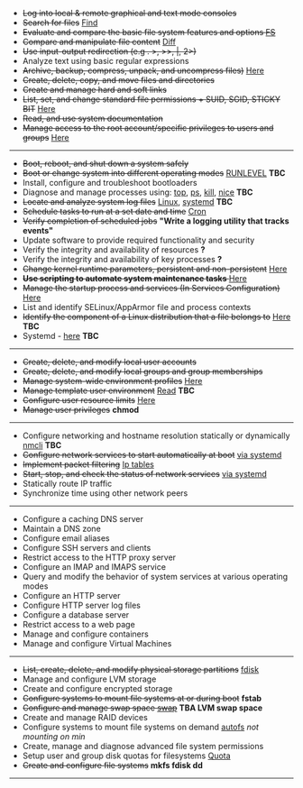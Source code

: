 * <s>Log into local & remote graphical and text mode consoles</s> 
* <s>Search for files</s> [Find](/find.md)
* <s>Evaluate and compare the basic file system features and options [FS](/file_system.md)</s>
* <s>Compare and manipulate file content</s> [Diff](/diff.md)
* <s>Use input-output redirection (e.g . >, >>, |, 2>)</s> 
* Analyze text using basic regular expressions
* <s>Archive, backup, compress, unpack, and uncompress files)</s> [Here](/compress_backup.md)
* <s>Create, delete, copy, and move files and directories</s>
* <s>Create and manage hard and soft links</s>
* <s>List, set, and change standard file permissions + SUID, SGID, STICKY BIT</s> [Here](/file_perrmissions.md)
* <s>Read, and use system documentation</s>
* <s>Manage access to the root account/specific privileges to users and groups</s> [Here](/root_access.md)
---
* <s>Boot, reboot, and shut down a system safely</s>
* <s>Boot or change system into different operating modes</s> [RUNLEVEL](/run_levels.md) **TBC**
* Install, configure and troubleshoot bootloaders
* Diagnose and manage processes using: [top](/top.md), [ps](/ps.md), [kill](/kill.md), [nice](/nice.md) **TBC**
* <s>Locate and analyze system log files</s> [Linux](/logging.md), [systemd](/loggd.md) **TBC** 
* <s>Schedule tasks to run at a set date and time</s> [Cron](/cron.md) 
* <s>Verify completion of scheduled jobs</s> **"Write a logging utility that tracks events"**
* Update software to provide required functionality and security
* Verify the integrity and availability of resources **?**
* Verify the integrity and availability of key processes **?**
* <s>Change kernel runtime parameters, persistent and non-persistent</s> [Here](/runtime_parameters.md)
* <s>**Use scripting to automate system maintenance tasks** </s> [Here](/scripts_for_system_maintenance/)
* <s>Manage the startup process and services (In Services Configuration)</s> [Here](/systemd.md)
* List and identify SELinux/AppArmor file and process contexts
* <s>Identify the component of a Linux distribution that a file belongs to</s> [Here](/identify_which_file_belongs_to.md) **TBC**
* Systemd - [here](/systemd.md) **TBC**
---
* <s>Create, delete, and modify local user accounts</s>
* <s>Create, delete, and modify local groups and group memberships</s>
* <s>Manage system-wide environment profiles</s> [Here](/env_profiles.md)
* <s>Manage template user environment</s> [Read](/template_usr_env.md) **TBC**
* <s>Configure user resource limits</s> [Here](/usr_resource_limits.md)
* <s>Manage user privileges</s> **chmod** 
---
* Configure networking and hostname resolution statically or dynamically [nmcli](/nmcli.md) **TBC**
* <s>Configure network services to start automatically at boot</s> [via systemd](/start_stop_network_service.md)
* <s>Implement packet filtering</s> [Ip tables](/packet_filtering.md)
* <s>Start, stop, and check the status of network services</s> [via systemd](/start_stop_network_service.md)
* Statically route IP traffic
* Synchronize time using other network peers 
---
* Configure a caching DNS server
* Maintain a DNS zone
* Configure email aliases
* Configure SSH servers and clients
* Restrict access to the HTTP proxy server
* Configure an IMAP and IMAPS service
* Query and modify the behavior of system services at various operating modes
* Configure an HTTP server
* Configure HTTP server log files
* Configure a database server
* Restrict access to a web page
* Manage and configure containers
* Manage and configure Virtual Machines 
---
* <s>List, create, delete, and modify physical storage partitions</s> [fdisk](/command_line_utilities/fdisk.md)
* Manage and configure LVM storage
* Create and configure encrypted storage
* <s>Configure systems to mount file systems at or during boot</s> **fstab**
* <s>Configure and manage swap space [swap](/swap.md)</s> **TBA LVM swap space**
* Create and manage RAID devices
* Configure systems to mount file systems on demand [autofs](/autofs.md) *not mounting on min*
* Create, manage and diagnose advanced file system permissions
* Setup user and group disk quotas for filesystems [Quota](/quota.md)
* <s>Create and configure file systems</s> **mkfs fdisk dd**
---
